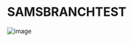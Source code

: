 # SAMSBRANCHTEST

![image](https://github.com/SleekGeek-254/SAMSBRANCHTEST/assets/89965902/23e375ea-eca9-45b9-8a2a-1d5fa36f0121)
